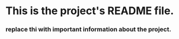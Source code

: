 # This is the project's README file.

### replace thi with important information about the project.
